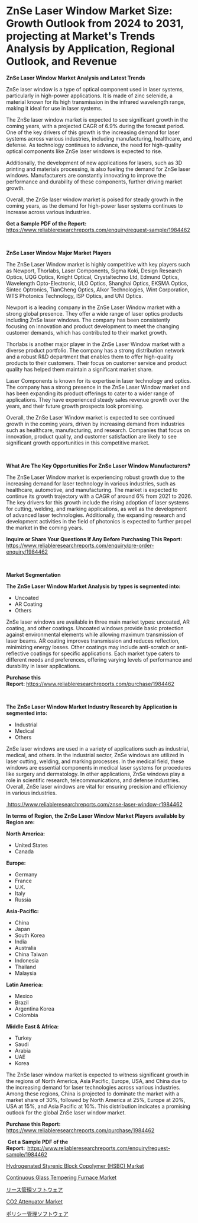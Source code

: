 <p><h1>ZnSe Laser Window Market Size: Growth Outlook from 2024 to 2031, projecting at Market's Trends Analysis by Application, Regional Outlook, and Revenue</h1></p><p><strong>ZnSe Laser Window Market Analysis and Latest Trends</strong></p>
<p><p>ZnSe laser window is a type of optical component used in laser systems, particularly in high-power applications. It is made of zinc selenide, a material known for its high transmission in the infrared wavelength range, making it ideal for use in laser systems.</p><p>The ZnSe laser window market is expected to see significant growth in the coming years, with a projected CAGR of 6.9% during the forecast period. One of the key drivers of this growth is the increasing demand for laser systems across various industries, including manufacturing, healthcare, and defense. As technology continues to advance, the need for high-quality optical components like ZnSe laser windows is expected to rise.</p><p>Additionally, the development of new applications for lasers, such as 3D printing and materials processing, is also fueling the demand for ZnSe laser windows. Manufacturers are constantly innovating to improve the performance and durability of these components, further driving market growth.</p><p>Overall, the ZnSe laser window market is poised for steady growth in the coming years, as the demand for high-power laser systems continues to increase across various industries.</p></p>
<p><strong>Get a Sample PDF of the Report:&nbsp;</strong> <a href="https://www.reliableresearchreports.com/enquiry/request-sample/1984462">https://www.reliableresearchreports.com/enquiry/request-sample/1984462</a></p>
<p>&nbsp;</p>
<p><strong>ZnSe Laser Window Major Market Players</strong></p>
<p><p>The ZnSe Laser Window market is highly competitive with key players such as Newport, Thorlabs, Laser Components, Sigma Koki, Design Research Optics, UQG Optics, Knight Optical, Crystaltechno Ltd, Edmund Optics, Wavelength Opto-Electronic, ULO Optics, Shanghai Optics, EKSMA Optics, Sintec Optronics, TianCheng Optics, Alkor Technologies, Wint Corporation, WTS Photonics Technology, ISP Optics, and UNI Optics.</p><p>Newport is a leading company in the ZnSe Laser Window market with a strong global presence. They offer a wide range of laser optics products including ZnSe laser windows. The company has been consistently focusing on innovation and product development to meet the changing customer demands, which has contributed to their market growth.</p><p>Thorlabs is another major player in the ZnSe Laser Window market with a diverse product portfolio. The company has a strong distribution network and a robust R&D department that enables them to offer high-quality products to their customers. Their focus on customer service and product quality has helped them maintain a significant market share.</p><p>Laser Components is known for its expertise in laser technology and optics. The company has a strong presence in the ZnSe Laser Window market and has been expanding its product offerings to cater to a wider range of applications. They have experienced steady sales revenue growth over the years, and their future growth prospects look promising.</p><p>Overall, the ZnSe Laser Window market is expected to see continued growth in the coming years, driven by increasing demand from industries such as healthcare, manufacturing, and research. Companies that focus on innovation, product quality, and customer satisfaction are likely to see significant growth opportunities in this competitive market.</p></p>
<p>&nbsp;</p>
<p><strong>What Are The Key Opportunities For ZnSe Laser Window Manufacturers?</strong></p>
<p><p>The ZnSe Laser Window market is experiencing robust growth due to the increasing demand for laser technology in various industries, such as healthcare, automotive, and manufacturing. The market is expected to continue its growth trajectory with a CAGR of around 6% from 2021 to 2026. The key drivers for this growth include the rising adoption of laser systems for cutting, welding, and marking applications, as well as the development of advanced laser technologies. Additionally, the expanding research and development activities in the field of photonics is expected to further propel the market in the coming years.</p></p>
<p><strong>Inquire or Share Your Questions If Any Before Purchasing This Report:</strong> <a href="https://www.reliableresearchreports.com/enquiry/pre-order-enquiry/1984462">https://www.reliableresearchreports.com/enquiry/pre-order-enquiry/1984462</a></p>
<p>&nbsp;</p>
<p><strong>Market Segmentation</strong></p>
<p><strong>The ZnSe Laser Window Market Analysis by types is segmented into:</strong></p>
<p><ul><li>Uncoated</li><li>AR Coating</li><li>Others</li></ul></p>
<p><p>ZnSe laser windows are available in three main market types: uncoated, AR coating, and other coatings. Uncoated windows provide basic protection against environmental elements while allowing maximum transmission of laser beams. AR coating improves transmission and reduces reflection, minimizing energy losses. Other coatings may include anti-scratch or anti-reflective coatings for specific applications. Each market type caters to different needs and preferences, offering varying levels of performance and durability in laser applications.</p></p>
<p><strong>Purchase this Report:&nbsp;</strong><a href="https://www.reliableresearchreports.com/purchase/1984462">https://www.reliableresearchreports.com/purchase/1984462</a></p>
<p>&nbsp;</p>
<p><strong>The ZnSe Laser Window Market Industry Research by Application is segmented into:</strong></p>
<p><ul><li>Industrial</li><li>Medical</li><li>Others</li></ul></p>
<p><p>ZnSe laser windows are used in a variety of applications such as industrial, medical, and others. In the industrial sector, ZnSe windows are utilized in laser cutting, welding, and marking processes. In the medical field, these windows are essential components in medical laser systems for procedures like surgery and dermatology. In other applications, ZnSe windows play a role in scientific research, telecommunications, and defense industries. Overall, ZnSe laser windows are vital for ensuring precision and efficiency in various industries.</p></p>
<p><a href="https://www.reliableresearchreports.com/znse-laser-window-r1984462">&nbsp;https://www.reliableresearchreports.com/znse-laser-window-r1984462</a></p>
<p><strong>In terms of Region, the ZnSe Laser Window Market Players available by Region are:</strong></p>
<p>
    <p> <strong> North America: </strong>
        <ul>
            <li>United States</li>
            <li>Canada</li>
        </ul>
        </p> 
    <p> <strong> Europe: </strong>
        <ul>
            <li>Germany</li>
            <li>France</li>
            <li>U.K.</li>
            <li>Italy</li>
            <li>Russia</li>
        </ul>
        </p> 
    <p> <strong> Asia-Pacific: </strong>
        <ul>
            <li>China</li>
            <li>Japan</li>
            <li>South Korea</li>
            <li>India</li>
            <li>Australia</li>
            <li>China Taiwan</li>
            <li>Indonesia</li>
            <li>Thailand</li>
            <li>Malaysia</li>
        </ul>
        </p> 
    <p> <strong> Latin America: </strong>
        <ul>
            <li>Mexico</li>
            <li>Brazil</li>
            <li>Argentina Korea</li>
            <li>Colombia</li>
        </ul>
        </p> 
    <p> <strong> Middle East & Africa: </strong>
        <ul>
            <li>Turkey</li>
            <li>Saudi</li>
            <li>Arabia</li>
            <li>UAE</li>
            <li>Korea</li>
        </ul>
    </p>
    </p>
<p><p>The ZnSe laser window market is expected to witness significant growth in the regions of North America, Asia Pacific, Europe, USA, and China due to the increasing demand for laser technologies across various industries. Among these regions, China is projected to dominate the market with a market share of 30%, followed by North America at 25%, Europe at 20%, USA at 15%, and Asia Pacific at 10%. This distribution indicates a promising outlook for the global ZnSe laser window market.</p></p>
<p><strong>Purchase this Report: </strong><a href="https://www.reliableresearchreports.com/purchase/1984462">https://www.reliableresearchreports.com/purchase/1984462</a></p>
<p>&nbsp;<strong>Get a Sample PDF of the Report:&nbsp;&nbsp;</strong><a href="https://www.reliableresearchreports.com/enquiry/request-sample/1984462">https://www.reliableresearchreports.com/enquiry/request-sample/1984462</a></p>
<p><strong></strong></p>
<p><p><a href="https://issuu.com/reportprime-2/docs/hydrogenated-styrenic-block-copolymer-hsbc-market-">Hydrogenated Styrenic Block Copolymer (HSBC) Market</a></p><p><a href="https://github.com/kosella/Market-Research-Report-List-3/blob/main/continuous-glass-tempering-furnace-market.md">Continuous Glass Tempering Furnace Market</a></p><p><a href="https://github.com/luffiazaza/Market-Research-Report-List-1/blob/main/291402245326.md">リース管理ソフトウェア</a></p><p><a href="https://github.com/kufem1/Market-Research-Report-List-2/blob/main/co2-attenuator-market.md">CO2 Attenuator Market</a></p><p><a href="https://github.com/one-cool-chick/Market-Research-Report-List-1/blob/main/732834745327.md">ポリシー管理ソフトウェア</a></p></p>